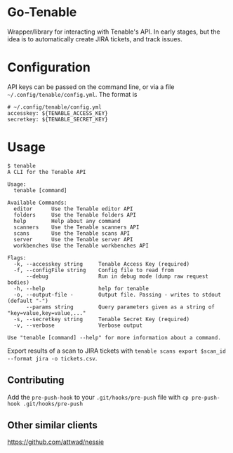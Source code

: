 # Go-Tenable
Wrapper/library for interacting with Tenable's API. In early stages, but the idea is to automatically create JIRA tickets, and track issues.

# Configuration
API keys can be passed on the command line, or via a file `~/.config/tenable/config.yml`. The format is
```
# ~/.config/tenable/config.yml
accesskey: ${TENABLE_ACCESS_KEY}
secretkey: ${TENABLE_SECRET_KEY}
```

# Usage
```
$ tenable
A CLI for the Tenable API

Usage:
  tenable [command]

Available Commands:
  editor      Use the Tenable editor API
  folders     Use the Tenable folders API
  help        Help about any command
  scanners    Use the Tenable scanners API
  scans       Use the Tenable scans API
  server      Use the Tenable server API
  workbenches Use the Tenable workbenches API

Flags:
  -k, --accesskey string     Tenable Access Key (required)
  -f, --configFile string    Config file to read from
      --debug                Run in debug mode (dump raw request bodies)
  -h, --help                 help for tenable
  -o, --output-file -        Output file. Passing - writes to stdout (default "-")
      --params string        Query parameters given as a string of "key=value,key=value,..."
  -s, --secretkey string     Tenable Secret Key (required)
  -v, --verbose              Verbose output

Use "tenable [command] --help" for more information about a command.
```

Export results of a scan to JIRA tickets with `tenable scans export $scan_id --format jira -o tickets.csv`.

## Contributing
Add the `pre-push-hook` to your `.git/hooks/pre-push` file with `cp pre-push-hook .git/hooks/pre-push`


## Other similar clients
https://github.com/attwad/nessie
